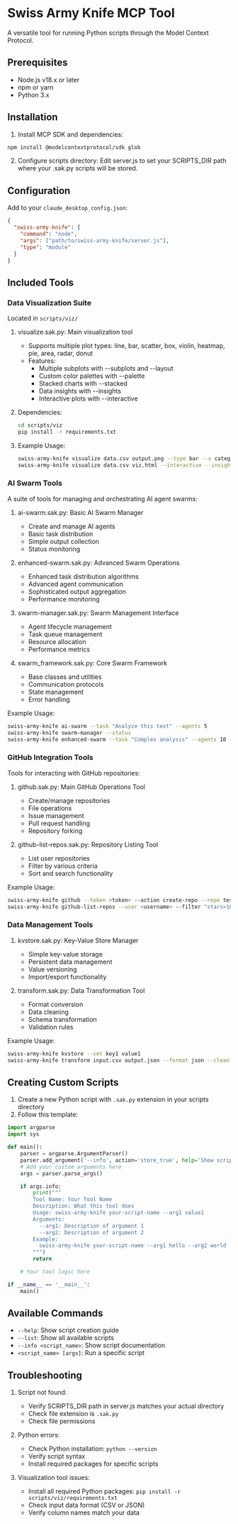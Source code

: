 # Swiss Army Knife MCP Tool

A versatile tool for running Python scripts through the Model Context Protocol.

## Prerequisites
- Node.js v18.x or later
- npm or yarn
- Python 3.x

## Installation

1. Install MCP SDK and dependencies:
```bash
npm install @modelcontextprotocol/sdk glob
```

2. Configure scripts directory:
Edit server.js to set your SCRIPTS_DIR path where your .sak.py scripts will be stored.

## Configuration

Add to your `claude_desktop_config.json`:
```json
{
  "swiss-army-knife": {
    "command": "node",
    "args": ["path/to/swiss-army-knife/server.js"],
    "type": "module"
  }
}
```

## Included Tools

### Data Visualization Suite
Located in `scripts/viz/`

1. visualize.sak.py: Main visualization tool
   - Supports multiple plot types: line, bar, scatter, box, violin, heatmap, pie, area, radar, donut
   - Features:
     - Multiple subplots with --subplots and --layout
     - Custom color palettes with --palette
     - Stacked charts with --stacked
     - Data insights with --insights
     - Interactive plots with --interactive

2. Dependencies:
   ```bash
   cd scripts/viz
   pip install -r requirements.txt
   ```

3. Example Usage:
   ```bash
   swiss-army-knife visualize data.csv output.png --type bar --x category --y value
   swiss-army-knife visualize data.csv viz.html --interactive --insights --subplots "scatter;x=x;y=y|bar;x=category;y=value"
   ```

### AI Swarm Tools
A suite of tools for managing and orchestrating AI agent swarms:

1. ai-swarm.sak.py: Basic AI Swarm Manager
   - Create and manage AI agents
   - Basic task distribution
   - Simple output collection
   - Status monitoring

2. enhanced-swarm.sak.py: Advanced Swarm Operations
   - Enhanced task distribution algorithms
   - Advanced agent communication
   - Sophisticated output aggregation
   - Performance monitoring

3. swarm-manager.sak.py: Swarm Management Interface
   - Agent lifecycle management
   - Task queue management
   - Resource allocation
   - Performance metrics

4. swarm_framework.sak.py: Core Swarm Framework
   - Base classes and utilities
   - Communication protocols
   - State management
   - Error handling

Example Usage:
```bash
swiss-army-knife ai-swarm --task "Analyze this text" --agents 5
swiss-army-knife swarm-manager --status
swiss-army-knife enhanced-swarm --task "Complex analysis" --agents 10 --mode collaborative
```

### GitHub Integration Tools
Tools for interacting with GitHub repositories:

1. github.sak.py: Main GitHub Operations Tool
   - Create/manage repositories
   - File operations
   - Issue management
   - Pull request handling
   - Repository forking

2. github-list-repos.sak.py: Repository Listing Tool
   - List user repositories
   - Filter by various criteria
   - Sort and search functionality

Example Usage:
```bash
swiss-army-knife github --token <token> --action create-repo --repo test-repo --description "Test repo" --private
swiss-army-knife github-list-repos --user <username> --filter "stars>100"
```

### Data Management Tools

1. kvstore.sak.py: Key-Value Store Manager
   - Simple key-value storage
   - Persistent data management
   - Value versioning
   - Import/export functionality

2. transform.sak.py: Data Transformation Tool
   - Format conversion
   - Data cleaning
   - Schema transformation
   - Validation rules

Example Usage:
```bash
swiss-army-knife kvstore --set key1 value1
swiss-army-knife transform input.csv output.json --format json --clean
```

## Creating Custom Scripts

1. Create a new Python script with `.sak.py` extension in your scripts directory
2. Follow this template:
```python
import argparse
import sys

def main():
    parser = argparse.ArgumentParser()
    parser.add_argument('--info', action='store_true', help='Show script information')
    # Add your custom arguments here
    args = parser.parse_args()

    if args.info:
        print("""
        Tool Name: Your Tool Name
        Description: What this tool does
        Usage: swiss-army-knife your-script-name --arg1 value1
        Arguments:
          --arg1: Description of argument 1
          --arg2: Description of argument 2
        Example:
          swiss-army-knife your-script-name --arg1 hello --arg2 world
        """)
        return

    # Your tool logic here

if __name__ == '__main__':
    main()
```

## Available Commands

- `--help`: Show script creation guide
- `--list`: Show all available scripts
- `--info <script_name>`: Show script documentation
- `<script_name> [args]`: Run a specific script

## Troubleshooting

1. Script not found:
   - Verify SCRIPTS_DIR path in server.js matches your actual directory
   - Check file extension is `.sak.py`
   - Check file permissions

2. Python errors:
   - Check Python installation: `python --version`
   - Verify script syntax
   - Install required packages for specific scripts

3. Visualization tool issues:
   - Install all required Python packages: `pip install -r scripts/viz/requirements.txt`
   - Check input data format (CSV or JSON)
   - Verify column names match your data